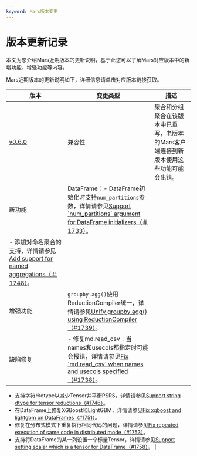 ```yaml
---
keyword: Mars版本变更
---
```


# 版本更新记录

本文为您介绍Mars近期版本的更新说明，基于此您可以了解Mars对应版本中的新增功能、增强功能等内容。

Mars近期版本的更新说明如下，详细信息请单击对应版本链接获取。

|版本|变更类型|描述|
|--|----|--|
|[v0.6.0](https://github.com/mars-project/mars/releases/tag/v0.6.0)|兼容性|聚合和分组聚合在该版本中已重写，老版本的Mars客户端连接到新版本使用这些功能可能会出错。|
|新功能|DataFrame：-   DataFrame初始化时支持`num_partitions`参数，详情请参见[Support \`num\_partitions\` argument for DataFrame initializers（＃1733）](https://github.com/mars-project/mars/pull/1733)。
-   添加对命名聚合的支持，详情请参见[Add support for named aggregations（＃1748）](https://github.com/mars-project/mars/pull/1748)。 |
|增强功能|`groupby.agg()`使用ReductionCompiler统一，详情请参见[Unify groupby.agg\(\) using ReductionCompiler（\#1739）](https://github.com/mars-project/mars/pull/1739)。|
|缺陷修复|-   修复md.read\_csv：当names和usecols都指定时可能会报错，详情请参见[Fix \`md.read\_csv\` when names and usecols specified（\#1738）](https://github.com/mars-project/mars/pull/1738)。
-   支持字符串dtype以减少Tensor并平衡PSRS，详情请参见[Support string dtype for tensor reductions（\#1746）](https://github.com/mars-project/mars/pull/1746)。
-   在DataFrame上修复XGBoost和LightGBM，详情请参见[Fix xgboost and lightgbm on DataFrames（\#1751）](https://github.com/mars-project/mars/pull/1751)。
-   修复在分布式模式下重复执行相同代码的问题，详情请参见[Fix repeated execution of same code in distributed mode（\#1753）](https://github.com/mars-project/mars/pull/1753)。
-   支持将DataFrame的某一列设置一个标量Tensor，详情请参见[Support setting scalar which is a tensor for DataFrame（\#1758）](https://github.com/mars-project/mars/pull/1758)。 |

